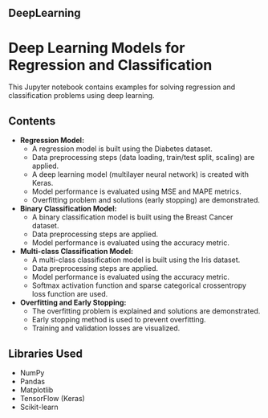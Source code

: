 ## DeepLearning
# Deep Learning Models for Regression and Classification

This Jupyter notebook contains examples for solving regression and classification problems using deep learning.

## Contents

* **Regression Model:**
    * A regression model is built using the Diabetes dataset.
    * Data preprocessing steps (data loading, train/test split, scaling) are applied.
    * A deep learning model (multilayer neural network) is created with Keras.
    * Model performance is evaluated using MSE and MAPE metrics.
    * Overfitting problem and solutions (early stopping) are demonstrated.
* **Binary Classification Model:**
    * A binary classification model is built using the Breast Cancer dataset.
    * Data preprocessing steps are applied.
    * Model performance is evaluated using the accuracy metric.
* **Multi-class Classification Model:**
    * A multi-class classification model is built using the Iris dataset.
    * Data preprocessing steps are applied.
    * Model performance is evaluated using the accuracy metric.
    * Softmax activation function and sparse categorical crossentropy loss function are used.
* **Overfitting and Early Stopping:**
    * The overfitting problem is explained and solutions are demonstrated.
    * Early stopping method is used to prevent overfitting.
    * Training and validation losses are visualized.

## Libraries Used

* NumPy
* Pandas
* Matplotlib
* TensorFlow (Keras)
* Scikit-learn

